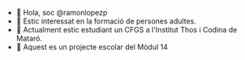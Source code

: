 - 👋 Hola, soc @ramonlopezp
- 👀 Estic interessat en la formació de persones adultes.
- 🌱 Actualment estic estudiant un CFGS a l'Institut Thos i Codina de Mataró.
- 💞️ Aquest es un projecte escolar del Mòdul 14

<!---
ramonlopezp/ramonlopezp is a ✨ special ✨ repository because its `README.md` (this file) appears on your GitHub profile.
You can click the Preview link to take a look at your changes.
--->
